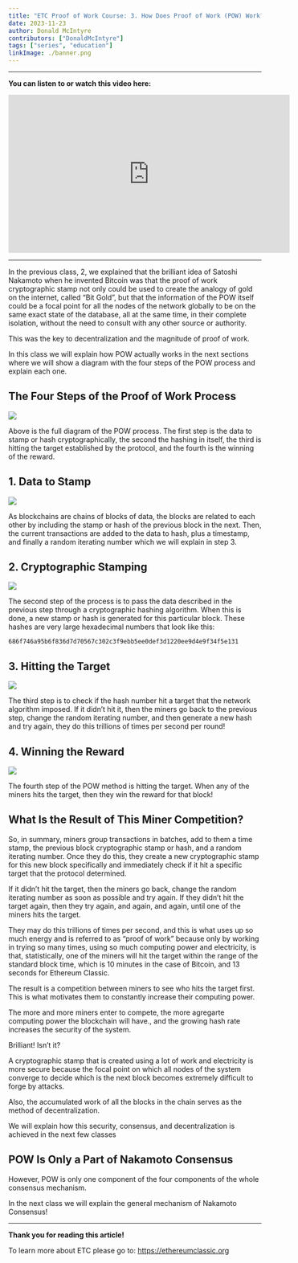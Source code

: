 ```yaml
---
title: "ETC Proof of Work Course: 3. How Does Proof of Work (POW) Work?"
date: 2023-11-23
author: Donald McIntyre
contributors: ["DonaldMcIntyre"]
tags: ["series", "education"]
linkImage: ./banner.png
---
```


---
**You can listen to or watch this video here:**

<iframe width="560" height="315" src="https://www.youtube.com/embed/1INZgAex-50?si=GAn3l0K6Hg81C540" title="YouTube video player" frameborder="0" allow="accelerometer; autoplay; clipboard-write; encrypted-media; gyroscope; picture-in-picture; web-share" allowfullscreen></iframe>

---

In the previous class, 2, we explained that the brilliant idea of Satoshi Nakamoto when he invented Bitcoin was that the proof of work cryptographic stamp not only could be used to create the analogy of gold on the internet, called “Bit Gold”, but that the information of the POW itself could be a focal point for all the nodes of the network globally to be on the same exact state of the database, all at the same time, in their complete isolation, without the need to consult with any other source or authority. 

This was the key to decentralization and the magnitude of proof of work. 

In this class we will explain how POW actually works in the next sections where we will show a diagram with the four steps of the POW process and explain each one.

## The Four Steps of the Proof of Work Process

![](./0.png)

Above is the full diagram of the POW process. The first step is the data to stamp or hash cryptographically, the second the hashing in itself, the third is hitting the target established by the protocol, and the fourth is the winning of the reward.

## 1. Data to Stamp

![](./1.png)

As blockchains are chains of blocks of data, the blocks are related to each other by including the stamp or hash of the previous block in the next. Then, the current transactions are added to the data to hash, plus a timestamp, and finally a random iterating number which we will explain in step 3.

## 2. Cryptographic Stamping

![](./2.png)

The second step of the process is to pass the data described in the previous step through a cryptographic hashing algorithm. When this is done, a new stamp or hash is generated for this particular block. These hashes are very large hexadecimal numbers that look like this: 

`
686f746a95b6f836d7d70567c302c3f9ebb5ee0def3d1220ee9d4e9f34f5e131
`

## 3. Hitting the Target

![](./3.png)

The third step is to check if the hash number hit a target that the network algorithm imposed. If it didn’t hit it, then the miners go back to the previous step, change the random iterating number, and then generate a new hash and try again, they do this trillions of times per second per round!

## 4. Winning the Reward

![](./4.png)

The fourth step of the POW method is hitting the target. When any of the miners hits the target, then they win the reward for that block!

## What Is the Result of This Miner Competition?

So, in summary, miners group transactions in batches, add to them a time stamp, the previous block cryptographic stamp or hash, and a random iterating number. Once they do this, they create a new cryptographic stamp for this new block specifically and immediately check if it hit a specific target that the protocol determined. 

If it didn’t hit the target, then the miners go back, change the random iterating number as soon as possible and try again. If they didn’t hit the target again, then they try again, and again, and again, until one of the miners hits the target. 

They may do this trillions of times per second, and this is what uses up so much energy and is referred to as “proof of work” because only by working in trying so many times, using so much computing power and electricity, is that, statistically, one of the miners will hit the target within the range of the standard block time, which is 10 minutes in the case of Bitcoin, and 13 seconds for Ethereum Classic.

The result is a competition between miners to see who hits the target first. This is what motivates them to constantly increase their computing power.

The more and more miners enter to compete, the more agregarte computing power the blockchain will have., and the growing hash rate increases the security of the system.

Brilliant! Isn’t it?

A cryptographic stamp that is created using a lot of work and electricity is more secure because the focal point on which all nodes of the system converge to decide which is the next block becomes extremely difficult to forge by attacks.

Also, the accumulated work of all the blocks in the chain serves as the method of decentralization.

We will explain how this security, consensus, and decentralization is achieved in the next few classes

## POW Is Only a Part of Nakamoto Consensus

However, POW is only one component of the four components of the whole consensus mechanism.

In the next class we will explain the general mechanism of Nakamoto Consensus!

---

**Thank you for reading this article!**

To learn more about ETC please go to: https://ethereumclassic.org
